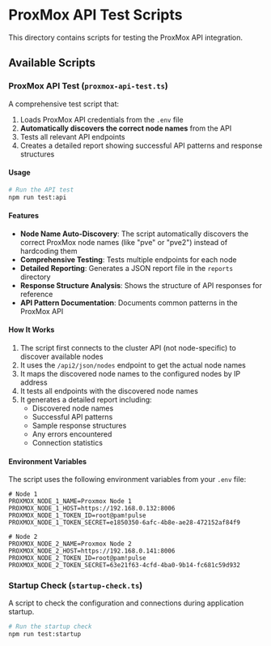 # ProxMox API Test Scripts

This directory contains scripts for testing the ProxMox API integration.

## Available Scripts

### ProxMox API Test (`proxmox-api-test.ts`)

A comprehensive test script that:

1. Loads ProxMox API credentials from the `.env` file
2. **Automatically discovers the correct node names** from the API
3. Tests all relevant API endpoints
4. Creates a detailed report showing successful API patterns and response structures

#### Usage

```bash
# Run the API test
npm run test:api
```

#### Features

- **Node Name Auto-Discovery**: The script automatically discovers the correct ProxMox node names (like "pve" or "pve2") instead of hardcoding them
- **Comprehensive Testing**: Tests multiple endpoints for each node
- **Detailed Reporting**: Generates a JSON report file in the `reports` directory
- **Response Structure Analysis**: Shows the structure of API responses for reference
- **API Pattern Documentation**: Documents common patterns in the ProxMox API

#### How It Works

1. The script first connects to the cluster API (not node-specific) to discover available nodes
2. It uses the `/api2/json/nodes` endpoint to get the actual node names
3. It maps the discovered node names to the configured nodes by IP address
4. It tests all endpoints with the discovered node names
5. It generates a detailed report including:
   - Discovered node names
   - Successful API patterns
   - Sample response structures
   - Any errors encountered
   - Connection statistics

#### Environment Variables

The script uses the following environment variables from your `.env` file:

```
# Node 1
PROXMOX_NODE_1_NAME=Proxmox Node 1
PROXMOX_NODE_1_HOST=https://192.168.0.132:8006
PROXMOX_NODE_1_TOKEN_ID=root@pam!pulse
PROXMOX_NODE_1_TOKEN_SECRET=e1850350-6afc-4b8e-ae28-472152af84f9

# Node 2
PROXMOX_NODE_2_NAME=Proxmox Node 2
PROXMOX_NODE_2_HOST=https://192.168.0.141:8006
PROXMOX_NODE_2_TOKEN_ID=root@pam!pulse
PROXMOX_NODE_2_TOKEN_SECRET=63e21f63-4cfd-4ba0-9b14-fc681c59d932
```

### Startup Check (`startup-check.ts`)

A script to check the configuration and connections during application startup.

```bash
# Run the startup check
npm run test:startup
``` 